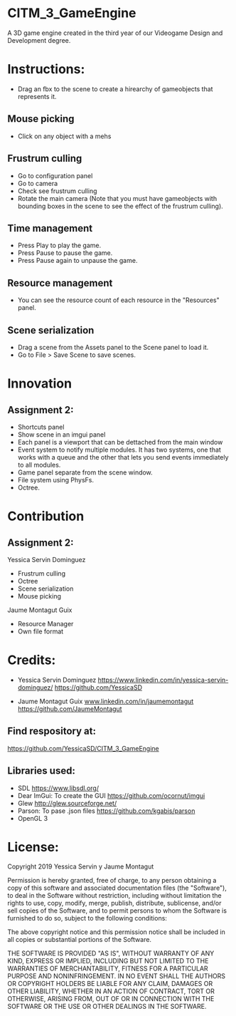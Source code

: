 # CITM_3_GameEngine
A 3D game engine created in the third year of our Videogame Design and Development degree.

# Instructions:

- Drag an fbx to the scene to create a hirearchy of gameobjects that represents it.

## Mouse picking
- Click on any object with a mehs

## Frustrum culling
- Go to configuration panel
- Go to camera
- Check see frustrum culling
- Rotate the main camera
(Note that you must have gameobjects with bounding boxes in the scene to see the effect of the frustrum culling).

## Time management
- Press Play to play the game.
- Press Pause to pause the game.
- Press Pause again to unpause the game.

## Resource management
- You can see the resource count of each resource in the "Resources" panel.

## Scene serialization
- Drag a scene from the Assets panel to the Scene panel to load it.
- Go to File > Save Scene to save scenes.

# Innovation

## Assignment 2:
- Shortcuts panel
- Show scene in an imgui panel
- Each panel is a viewport that can be dettached from the main window
- Event system to notify multiple modules. It has two systems, one that works with a queue and the other that lets you send events immediately to all modules.
- Game panel separate from the scene window.
- File system using PhysFs.
- Octree.

# Contribution

## Assignment 2:
Yessica Servin Dominguez
- Frustrum culling
- Octree
- Scene serialization
- Mouse picking

Jaume Montagut Guix
- Resource Manager
- Own file format

# Credits:

- Yessica Servin Dominguez
https://www.linkedin.com/in/yessica-servin-dominguez/
https://github.com/YessicaSD

- Jaume Montagut Guix
www.linkedin.com/in/jaumemontagut
https://github.com/JaumeMontagut

## Find respository at:
https://github.com/YessicaSD/CITM_3_GameEngine

## Libraries used:
- SDL
https://www.libsdl.org/
- Dear ImGui: To create the GUI
https://github.com/ocornut/imgui
- Glew
http://glew.sourceforge.net/
- Parson: To pase .json files
https://github.com/kgabis/parson
- OpenGL 3

# License:

Copyright 2019 Yessica Servin y Jaume Montagut

Permission is hereby granted, free of charge, to any person obtaining a copy of this software and associated documentation files (the "Software"), to deal in the Software without restriction, including without limitation the rights to use, copy, modify, merge, publish, distribute, sublicense, and/or sell copies of the Software, and to permit persons to whom the Software is furnished to do so, subject to the following conditions:

The above copyright notice and this permission notice shall be included in all copies or substantial portions of the Software.

THE SOFTWARE IS PROVIDED "AS IS", WITHOUT WARRANTY OF ANY KIND, EXPRESS OR IMPLIED, INCLUDING BUT NOT LIMITED TO THE WARRANTIES OF MERCHANTABILITY, FITNESS FOR A PARTICULAR PURPOSE AND NONINFRINGEMENT. IN NO EVENT SHALL THE AUTHORS OR COPYRIGHT HOLDERS BE LIABLE FOR ANY CLAIM, DAMAGES OR OTHER LIABILITY, WHETHER IN AN ACTION OF CONTRACT, TORT OR OTHERWISE, ARISING FROM, OUT OF OR IN CONNECTION WITH THE SOFTWARE OR THE USE OR OTHER DEALINGS IN THE SOFTWARE.